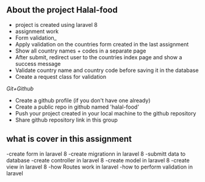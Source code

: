 ## About the project Halal-food

- project is created using laravel 8
- assignment work 
- Form validation_
- Apply validation on the countries form created in the last assignment
- Show all country names + codes in a separate page
- After submit, redirect user to the countries index page and show a success message
- Validate country name and country code before saving it in the database
- Create a request class for validation

_Git+Github_
- Create a github profile (if you don't have one already)
- Create a public repo in github named 'halal-food'
- Push your project created in your local machine to the github repository
- Share github repository link in this group

## what is cover in this assignment 

-create form in laravel 8
-create migrationn in laravel 8
-submitt data to database 
-create controller in laravel 8
-create model in laravel 8
-create view in laravel 8
-how Routes work in laravel
-how to perform validation in laravel


